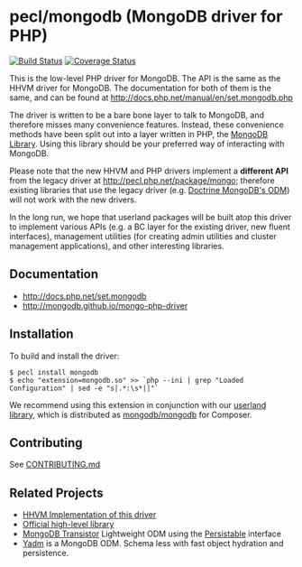 # pecl/mongodb (MongoDB driver for PHP)

[![Build Status](https://api.travis-ci.org/mongodb/mongo-php-driver.png?branch=master)](https://travis-ci.org/mongodb/mongo-php-driver)
[![Coverage Status](https://coveralls.io/repos/mongodb/mongo-php-driver/badge.svg?branch=master&service=github)](https://coveralls.io/github/mongodb/mongo-php-driver?branch=master)

This is the low-level PHP driver for MongoDB. The API is the same
as the HHVM driver for MongoDB. The documentation for both of them is the same,
and can be found at http://docs.php.net/manual/en/set.mongodb.php

The driver is written to be a bare bone layer to talk to MongoDB, and
therefore misses many convenience features. Instead, these convenience methods
have been split out into a layer written in PHP, the
[MongoDB Library](http://mongodb.github.io/mongo-php-library/).
Using this library should be your preferred way of interacting with MongoDB.

Please note that the new HHVM and PHP drivers implement a **different API**
from the legacy driver at http://pecl.php.net/package/mongo; therefore 
existing libraries that use the legacy driver (e.g. 
[Doctrine MongoDB's ODM](http://doctrine-mongodb-odm.readthedocs.org/en/latest/))
will not work with the new drivers.

In the long run, we hope that userland packages will be built atop this driver
to implement various APIs (e.g. a BC layer for the existing driver, new fluent
interfaces), management utilities (for creating admin utilities and cluster
management applications), and other interesting libraries.

## Documentation
- http://docs.php.net/set.mongodb
- http://mongodb.github.io/mongo-php-driver

## Installation

To build and install the driver:

```
$ pecl install mongodb
$ echo "extension=mongodb.so" >> `php --ini | grep "Loaded Configuration" | sed -e "s|.*:\s*||"`
```

We recommend using this extension in conjunction with our
[userland library](https://github.com/mongodb/mongo-php-library),
which is distributed as
[mongodb/mongodb](https://packagist.org/packages/mongodb/mongodb) for Composer.

## Contributing

See [CONTRIBUTING.md](CONTRIBUTING.md)

## Related Projects
- [HHVM Implementation of this driver](https://github.com/mongodb/mongo-hhvm-driver)
- [Official high-level library](https://github.com/mongodb/mongo-php-library)
- [MongoDB Transistor](https://github.com/bjori/mongo-php-transistor) Lightweight ODM using the [Persistable](http://php.net/bson\\persistable) interface
- [Yadm](https://github.com/makasim/yadm) is a MongoDB ODM. Schema less with fast object hydration and persistence.


